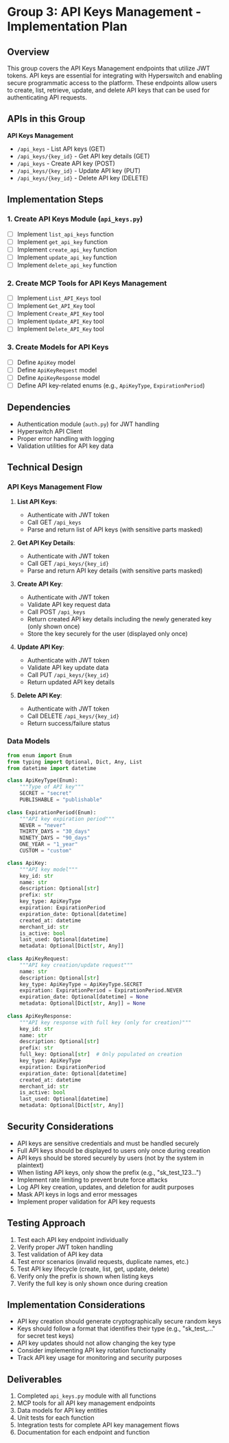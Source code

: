 # Group 3: API Keys Management - Implementation Plan

## Overview

This group covers the API Keys Management endpoints that utilize JWT tokens. API keys are essential for integrating with Hyperswitch and enabling secure programmatic access to the platform. These endpoints allow users to create, list, retrieve, update, and delete API keys that can be used for authenticating API requests.

## APIs in this Group

**API Keys Management**
- `/api_keys` - List API keys (GET)
- `/api_keys/{key_id}` - Get API key details (GET)
- `/api_keys` - Create API key (POST)
- `/api_keys/{key_id}` - Update API key (PUT)
- `/api_keys/{key_id}` - Delete API key (DELETE)

## Implementation Steps

### 1. Create API Keys Module (`api_keys.py`)

- [ ] Implement `list_api_keys` function
- [ ] Implement `get_api_key` function
- [ ] Implement `create_api_key` function
- [ ] Implement `update_api_key` function
- [ ] Implement `delete_api_key` function

### 2. Create MCP Tools for API Keys Management

- [ ] Implement `List_API_Keys` tool
- [ ] Implement `Get_API_Key` tool
- [ ] Implement `Create_API_Key` tool
- [ ] Implement `Update_API_Key` tool
- [ ] Implement `Delete_API_Key` tool

### 3. Create Models for API Keys

- [ ] Define `ApiKey` model
- [ ] Define `ApiKeyRequest` model
- [ ] Define `ApiKeyResponse` model
- [ ] Define API key-related enums (e.g., `ApiKeyType`, `ExpirationPeriod`)

## Dependencies

- Authentication module (`auth.py`) for JWT handling
- Hyperswitch API Client
- Proper error handling with logging
- Validation utilities for API key data

## Technical Design

### API Keys Management Flow

1. **List API Keys**:
   - Authenticate with JWT token
   - Call GET `/api_keys`
   - Parse and return list of API keys (with sensitive parts masked)

2. **Get API Key Details**:
   - Authenticate with JWT token
   - Call GET `/api_keys/{key_id}`
   - Parse and return API key details (with sensitive parts masked)

3. **Create API Key**:
   - Authenticate with JWT token
   - Validate API key request data
   - Call POST `/api_keys`
   - Return created API key details including the newly generated key (only shown once)
   - Store the key securely for the user (displayed only once)

4. **Update API Key**:
   - Authenticate with JWT token
   - Validate API key update data
   - Call PUT `/api_keys/{key_id}`
   - Return updated API key details

5. **Delete API Key**:
   - Authenticate with JWT token
   - Call DELETE `/api_keys/{key_id}`
   - Return success/failure status

### Data Models

```python
from enum import Enum
from typing import Optional, Dict, Any, List
from datetime import datetime

class ApiKeyType(Enum):
    """Type of API key"""
    SECRET = "secret"
    PUBLISHABLE = "publishable"
    
class ExpirationPeriod(Enum):
    """API key expiration period"""
    NEVER = "never"
    THIRTY_DAYS = "30_days"
    NINETY_DAYS = "90_days"
    ONE_YEAR = "1_year"
    CUSTOM = "custom"

class ApiKey:
    """API key model"""
    key_id: str
    name: str
    description: Optional[str]
    prefix: str
    key_type: ApiKeyType
    expiration: ExpirationPeriod
    expiration_date: Optional[datetime]
    created_at: datetime
    merchant_id: str
    is_active: bool
    last_used: Optional[datetime]
    metadata: Optional[Dict[str, Any]]
    
class ApiKeyRequest:
    """API key creation/update request"""
    name: str
    description: Optional[str]
    key_type: ApiKeyType = ApiKeyType.SECRET
    expiration: ExpirationPeriod = ExpirationPeriod.NEVER
    expiration_date: Optional[datetime] = None
    metadata: Optional[Dict[str, Any]] = None
    
class ApiKeyResponse:
    """API key response with full key (only for creation)"""
    key_id: str
    name: str
    description: Optional[str]
    prefix: str
    full_key: Optional[str]  # Only populated on creation
    key_type: ApiKeyType
    expiration: ExpirationPeriod
    expiration_date: Optional[datetime]
    created_at: datetime
    merchant_id: str
    is_active: bool
    last_used: Optional[datetime]
    metadata: Optional[Dict[str, Any]]
```

## Security Considerations

- API keys are sensitive credentials and must be handled securely
- Full API keys should be displayed to users only once during creation
- API keys should be stored securely by users (not by the system in plaintext)
- When listing API keys, only show the prefix (e.g., "sk_test_123...")
- Implement rate limiting to prevent brute force attacks
- Log API key creation, updates, and deletion for audit purposes
- Mask API keys in logs and error messages
- Implement proper validation for API key requests

## Testing Approach

1. Test each API key endpoint individually
2. Verify proper JWT token handling
3. Test validation of API key data
4. Test error scenarios (invalid requests, duplicate names, etc.)
5. Test API key lifecycle (create, list, get, update, delete)
6. Verify only the prefix is shown when listing keys
7. Verify the full key is only shown once during creation

## Implementation Considerations

- API key creation should generate cryptographically secure random keys
- Keys should follow a format that identifies their type (e.g., "sk_test_..." for secret test keys)
- API key updates should not allow changing the key type
- Consider implementing API key rotation functionality
- Track API key usage for monitoring and security purposes

## Deliverables

1. Completed `api_keys.py` module with all functions
2. MCP tools for all API key management endpoints
3. Data models for API key entities
4. Unit tests for each function
5. Integration tests for complete API key management flows
6. Documentation for each endpoint and function 